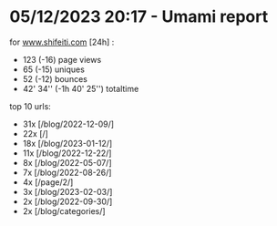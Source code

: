 # 05/12/2023 20:17 - Umami report
for www.shifeiti.com [24h] :

 - 123 (-16) page views
 - 65 (-15) uniques
 - 52 (-12) bounces
 - 42' 34'' (-1h 40' 25'') totaltime


top 10 urls:
 - 31x [/blog/2022-12-09/]
 - 22x [/]
 - 18x [/blog/2023-01-12/]
 - 11x [/blog/2022-12-22/]
 - 8x [/blog/2022-05-07/]
 - 7x [/blog/2022-08-26/]
 - 4x [/page/2/]
 - 3x [/blog/2023-02-03/]
 - 2x [/blog/2022-09-30/]
 - 2x [/blog/categories/]



